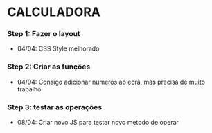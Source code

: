 # CALCULADORA

### Step 1: Fazer o layout
* 04/04: CSS Style melhorado<br>
### Step 2: Criar as funções
* 04/04: Consigo adicionar numeros ao ecrã, mas precisa de muito trabalho<br>
### Step 3: testar as operações
* 08/04: Criar novo JS para testar novo metodo de operar<br>